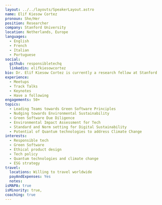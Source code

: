 ```yaml
---
layout: ../../layouts/SpeakerLayout.astro
name: Elif Kiesow Cortez
pronoun: She/Her
position: Researcher
company: Stanford University
location: Netherlands, Europe
languages:
  - English
  - French
  - Italian
  - Portuguese
social:
  github: responsibletechq
  linkedin: elifkiesowcortez
bio: Dr. Elif Kiesow Cortez is currently a research fellow at Stanford Law School and collaborates with the Stanford Institute for Human-Centered AI. Elif is a policy advocate for responsible technology and ethical product design. Elif previously worked in policy advisory, project management, research and academic roles on the governance of emerging technologies. She has been appointed as an advisory board member for projects of the UNFCCC, European Research Council, IAPP and she currently participates in developing privacy enhancing technology standards for a project of the IEEE SA. She was a member of the UN IGF Policy Network on Environment. Elif is a frequent international speaker on responsible tech governance with a current emphasis on green tech, responsible AI and tech ethics. She previously delivered talks to diverse audiences in the USA, Europe, China, Brazil, and Australia among many other countries.
experience:
  - Meetups
  - Track Talks
  - Keynotes
  - Have a following
engagements: 50+
topics:
  - Leading Teams towards Green Software Principles
  - Nudging towards Environmental Sustainability
  - Green Software Due Diligence
  - Environmental Impact Assessment for Tech
  - Standard and Norm setting for Digital Sustainability
  - Potential of Quantum technologies to address Climate Change
interests:
  - Responsible tech
  - Green Software
  - Ethical product design
  - Tech policy
  - Quantum technologies and climate change
  - ESG strategy
travel:
  locations: Willing to travel worldwide
  payAndExpenses: Yes
  notes:
isMAPA: true
isMinority: true,
coaching: true
---
```

